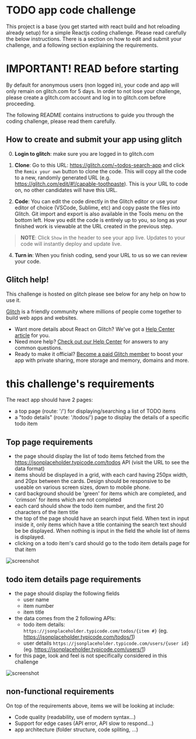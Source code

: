 # TODO app code challenge

This project is a base (you get started with react build and hot reloading already setup) for a simple Reactjs coding challenge. Please read carefully the below instructions.
There is a section on how to edit and submit your challenge, and a following section explaining the requirements.


# IMPORTANT! READ before starting
By default for anonymous users (non logged in), your code and app will only remain on glitch.com for 5 days. In order to not lose your challenge, please create a glitch.com account and log in to glitch.com before proceeding.

The following README contains instructions to guide you through the coding challenge, please read them carefully.

## How to create and submit your app using glitch

0. **Login to glitch**: make sure you are logged in to glitch.com

1. **Clone**: Go to this URL: https://glitch.com/~todos-search-app and click the `Remix your own` button to clone the code. This will copy all the code to a new, randomly generated URL (e.g. https://glitch.com/edit/#!/capable-toothpaste). This is your URL to code on, no other candidates will have this URL.

2. **Code**: You can edit the code directly in the Glitch editor or use your editor of choice (VSCode, Sublime, etc) and copy paste the files into Glitch. Git import and export is also available in the Tools menu on the bottom left. How you edit the code is entirely up to you, so long as your finished work is viewable at the URL created in the previous step.

> **NOTE**: Click `Show` in the header to see your app live. Updates to your code will instantly deploy and update live.

4. **Turn in**: When you finish coding, send your URL to us so we can review your code.


## Glitch help!

This challenge is hosted on glitch please see below for any help on how to use it.

[Glitch](https://glitch.com) is a friendly community where millions of people come together to build web apps and websites.

- Want more details about React on Glitch? We've got a [Help Center article](https://help.glitch.com/kb/article/112) for you.
- Need more help? [Check out our Help Center](https://help.glitch.com/) for answers to any common questions.
- Ready to make it official? [Become a paid Glitch member](https://glitch.com/pricing) to boost your app with private sharing, more storage and memory, domains and more.


# this challenge's requirements

The react app should have 2 pages:
- a top page (route: '/') for displaying/searching a list of TODO items
- a "todo details" (route: '/todos/<todo item number>') page to display the details of a specific todo item

## Top page requirements

- the page should display the list of todo items fetched from the https://jsonplaceholder.typicode.com/todos API (visit the URL to see the data format)
- items should be displayed in a grid, with each card having 250px width, and 20px between the cards. Design should be responsive to be useable on various screen sizes, down to mobile phone.
- card background should be 'green' for items which are completed, and 'crimson' for items which are not completed
- each card should show the todo item number, and the first 20 characters of the item title
- the top of the page should have an search input field. When text in input inside it, only items which have a title containing the search text should be be displayed. When nothing is input in the field the whole list of items is displayed.
- clicking on a todo item's card should go to the todo item details page for that item
  
![screenshot](https://cdn.glitch.com/69d5f470-9f1e-492f-a706-2218599bf06d%2FScreen%20Shot%202021-06-14%20at%2011.28.49.png?v=1623637831386)


## todo item details page requirements

- the page should display the following fields
  - user name
  - item number
  - item title
- the data comes from the 2 following APIs:
  - todo item details: `https://jsonplaceholder.typicode.com/todos/{item #}` (eg. https://jsonplaceholder.typicode.com/todos/1)
  - user details `https://jsonplaceholder.typicode.com/users/{user id}` (eg. https://jsonplaceholder.typicode.com/users/1)
- for this page, look and feel is not specifically considered in this challenge

![screenshot](https://cdn.glitch.com/69d5f470-9f1e-492f-a706-2218599bf06d%2FScreen%20Shot%202021-06-14%20at%2011.40.10.png?v=1623638430344)
  

## non-functional requirements
  
On top of the requirements above, items we will be looking at include:
- Code quality (readability, use of modern syntax...)
- Support for edge cases (API error, API slow to respond...)
- app architecture (folder structure, code spliting, ...)
